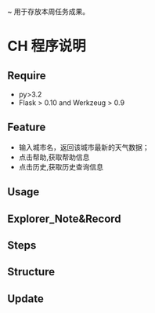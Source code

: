 ~ 用于存放本周任务成果。

# CH 程序说明

## Require

- py>3.2
- Flask > 0.10 and Werkzeug > 0.9 

## Feature

- 输入城市名，返回该城市最新的天气数据；
- 点击帮助,获取帮助信息
- 点击历史,获取历史查询信息

## Usage
## Explorer_Note&Record
## Steps
## Structure
## Update
